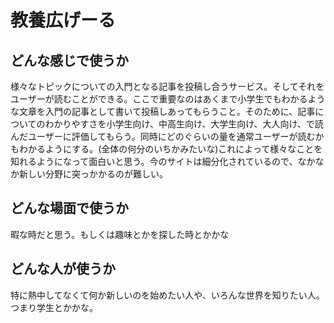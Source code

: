 # 教養広げーる

## どんな感じで使うか
様々なトピックについての入門となる記事を投稿し合うサービス。そしてそれをユーザーが読むことができる。ここで重要なのはあくまで小学生でもわかるような文章を入門の記事として書いて投稿しあってもらうこと。そのために、記事についてのわかりやすさを小学生向け、中高生向け、大学生向け、大人向け、で読んだユーザーに評価してもらう。同時にどのぐらいの量を通常ユーザーが読むかもわかるようにする。(全体の何分のいちかみたいな)これによって様々なことを知れるようになって面白いと思う。今のサイトは細分化されているので、なかなか新しい分野に突っかかるのが難しい。

## どんな場面で使うか
暇な時だと思う。もしくは趣味とかを探した時とかかな

## どんな人が使うか
特に熱中してなくて何か新しいのを始めたい人や、いろんな世界を知りたい人。つまり学生とかかな。